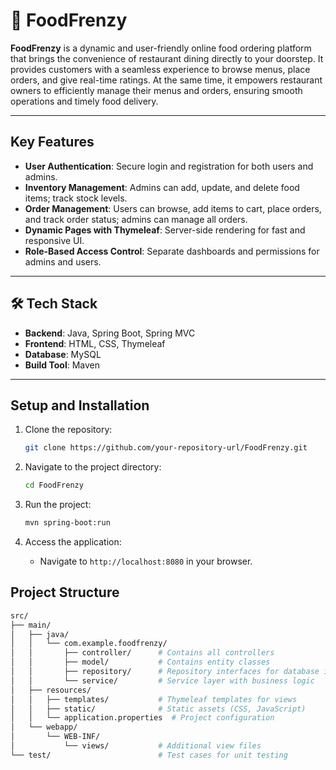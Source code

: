 
# 🍔 FoodFrenzy

**FoodFrenzy** is a dynamic and user-friendly online food ordering platform that brings the convenience of restaurant dining directly to your doorstep. It provides customers with a seamless experience to browse menus, place orders, and give real-time ratings. At the same time, it empowers restaurant owners to efficiently manage their menus and orders, ensuring smooth operations and timely food delivery.

---

## Key Features

- **User Authentication**: Secure login and registration for both users and admins.
- **Inventory Management**: Admins can add, update, and delete food items; track stock levels.
- **Order Management**: Users can browse, add items to cart, place orders, and track order status; admins can manage all orders.
- **Dynamic Pages with Thymeleaf**: Server-side rendering for fast and responsive UI.
- **Role-Based Access Control**: Separate dashboards and permissions for admins and users.


---

## 🛠️ Tech Stack

- **Backend**: Java, Spring Boot, Spring MVC
- **Frontend**: HTML, CSS, Thymeleaf
- **Database**: MySQL
- **Build Tool**: Maven

---





## Setup and Installation

1. Clone the repository:
    ```bash
    git clone https://github.com/your-repository-url/FoodFrenzy.git
    ```

2. Navigate to the project directory:
    ```bash
    cd FoodFrenzy
    ```



3. Run the project:
    ```bash
    mvn spring-boot:run
    ```

4. Access the application:
    - Navigate to `http://localhost:8080` in your browser. 


## Project Structure

```bash
src/
├── main/
│   ├── java/
│   │   └── com.example.foodfrenzy/
│   │       ├── controller/      # Contains all controllers
│   │       ├── model/           # Contains entity classes
│   │       ├── repository/      # Repository interfaces for database interaction
│   │       └── service/         # Service layer with business logic
│   ├── resources/
│   │   ├── templates/           # Thymeleaf templates for views
│   │   ├── static/              # Static assets (CSS, JavaScript)
│   │   └── application.properties  # Project configuration
│   └── webapp/
│       └── WEB-INF/
│           └── views/           # Additional view files
└── test/                        # Test cases for unit testing

